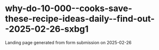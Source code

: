 # why-do-10-000--cooks-save-these-recipe-ideas-daily--find-out--2025-02-26-sxbg1
Landing page generated from form submission on 2025-02-26
